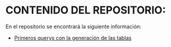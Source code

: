 # CONTENIDO DEL REPOSITORIO:

En el repositorio se encontrará la siguiente información:

- [Primeros querys con la generación de las tablas](queris/no_utilizar.R)

